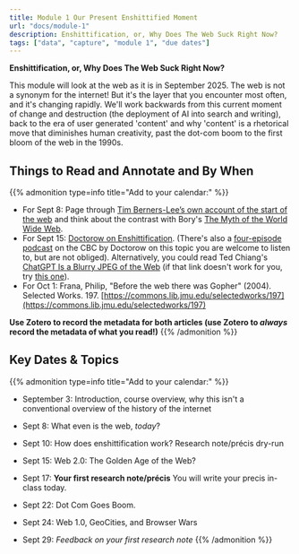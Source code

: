 ```yaml
---
title: Module 1 Our Present Enshittified Moment
url: "docs/module-1"
description: Enshittification, or, Why Does The Web Suck Right Now?
tags: ["data", "capture", "module 1", "due dates"]
---
```


**Enshittification, or, Why Does The Web Suck Right Now?**

This module will look at the web as it is in September 2025. The web is not a synonym for the internet! But it's the layer that you encounter most often, and it's changing rapidly. We'll work backwards from this current moment of change and destruction (the deployment of AI into search and writing), back to the era of user generated 'content' and why 'content' is a rhetorical move that diminishes human creativity, past the dot-com boom to the first bloom of the web in the 1990s.

## Things to Read and Annotate and By When
{{% admonition type=info title="Add to your calendar:" %}}
- For Sept 8: Page through [Tim Berners-Lee’s own account of the start of the web](https://www.w3.org/2004/Talks/w3c10-HowItAllStarted/?n=0) and think about the contrast with Bory's [The Myth of the World Wide Web](https://www-jstor-org.proxy.library.carleton.ca/stable/j.ctv12fw7sn.7?seq=3). 
- For Sept 15: [Doctorow on Enshittification](https://pluralistic.net/2024/01/30/go-nuts-meine-kerle/#ich-bin-ein-bratapfel). (There's also a [four-episode podcast](https://www.cbc.ca/radio/podcastnews/understood-who-broke-the-internet-episode-1-transcript-1.7612290) on the CBC by Doctorow on this topic you are welcome to listen to, but are not obliged). Alternatively, you could read Ted Chiang's [ChatGPT Is a Blurry JPEG of the Web](https://www.newyorker.com/tech/annals-of-technology/chatgpt-is-a-blurry-jpeg-of-the-web) (if that link doesn't work for you, try [this one](../support/chatgpt-blurry-jpg.pdf)).
- For Oct 1: Frana, Philip, "Before the web there was Gopher" (2004). Selected Works. 197. 
[https://commons.lib.jmu.edu/selectedworks/197](https://commons.lib.jmu.edu/selectedworks/197)

**Use Zotero to record the metadata for both articles (use Zotero to *always* record the metadata of what you read!)**
{{% /admonition %}}

## Key Dates & Topics

{{% admonition type=info title="Add to your calendar:" %}}
- September 3: Introduction, course overview, why this isn't a conventional overview of the history of the internet

- Sept 8: What even is the web, _today_? 
- Sept 10: How does enshittification work? Research note/précis dry-run

- Sept 15: Web 2.0: The Golden Age of the Web?
- Sept 17: **Your first research note/précis** You will write your precis in-class today.

- Sept 22: Dot Com Goes Boom.
- Sept 24: Web 1.0, GeoCities, and Browser Wars

- Sept 29: *Feedback on your first research note* 
{{% /admonition %}}

